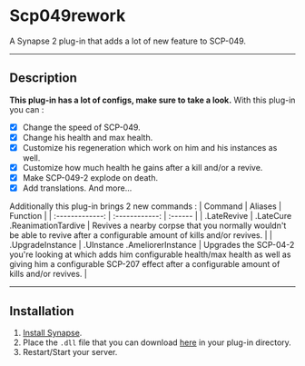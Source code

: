 # Scp049rework
A Synapse 2 plug-in that adds a lot of new feature to SCP-049.

***

## Description
**This plug-in has a lot of configs, make sure to take a look.**
With this plug-in you can :
- [x] Change the speed of SCP-049.
- [x] Change his health and max health.
- [x] Customize his regeneration which work on him and his instances as well.
- [x] Customize how much health he gains after a kill and/or a revive.
- [x] Make SCP-049-2 explode on death.
- [x] Add translations.
And more...

Additionally this plug-in brings 2 new commands :
| Command | Aliases | Function |
| :-------------: | :------------: | :------ |
| .LateRevive | .LateCure .ReanimationTardive | Revives a nearby corpse that you normally wouldn't be able to revive after a configurable amount of kills and/or revives. |
| .UpgradeInstance | .UInstance .AmeliorerInstance | Upgrades the SCP-04-2 you're looking at which adds him configurable health/max health as well as giving him a configurable SCP-207 effect after a configurable amount of kills and/or revives. |

***

## Installation
1. [Install Synapse](https://docs.synapsesl.xyz/setup/setup).
2. Place the `.dll` file that you can download [here](https://github.com/Fondation-Azarus/Scp049rework/releases/tag/1.0.0) in your plug-in directory.
3. Restart/Start your server.

